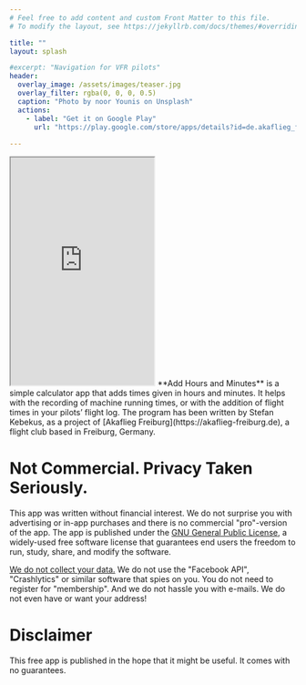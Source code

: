 ```yaml
---
# Feel free to add content and custom Front Matter to this file.
# To modify the layout, see https://jekyllrb.com/docs/themes/#overriding-theme-defaults

title: ""
layout: splash

#excerpt: "Navigation for VFR pilots"
header:
  overlay_image: /assets/images/teaser.jpg
  overlay_filter: rgba(0, 0, 0, 0.5)
  caption: "Photo by noor Younis on Unsplash"
  actions:
    - label: "Get it on Google Play"
      url: "https://play.google.com/store/apps/details?id=de.akaflieg_freiburg.cavok.add_hours_and_minutes"
      
---
```



<iframe
   src="https://akaflieg-freiburg.github.io/addhoursandminutes/assets/webasm/addhoursandminutes.html"
   width="50%" 
   height="400" 
   name="Add Hours and Minutes">
   <p>Ihr Browser kann leider keine eingebetteten Frames anzeigen.
Sie können die eingebettete Seite über den folgenden Verweis aufrufen: 
<a href="https://wiki.selfhtml.org/wiki/Startseite">SELFHTML</a></p>
</iframe>
**Add Hours and Minutes**  is a simple calculator app that adds times given in hours and minutes. It helps with the recording of machine running times, or with the addition of flight times in your pilots’ flight log.  The program has been written by Stefan Kebekus, as a project of [Akaflieg Freiburg](https://akaflieg-freiburg.de), a flight club based in Freiburg, Germany.

# Not Commercial. Privacy Taken Seriously.

This app was written without financial interest. We do not surprise you with advertising or in-app purchases and there is no commercial "pro"-version of the app. The app is published under the [GNU General Public License](https://en.wikipedia.org/wiki/GNU_General_Public_License), a widely-used free software license that guarantees end users the freedom to run, study, share, and modify the software.

[We do not collect your data.](/privacy/) We do not use the "Facebook API", "Crashlytics" or similar software that spies on you. You do not need to register for "membership". And we do not hassle you with e-mails. We do not even have or want your address!

# Disclaimer

This free app is published in the hope that it might be useful. It comes with no guarantees.
